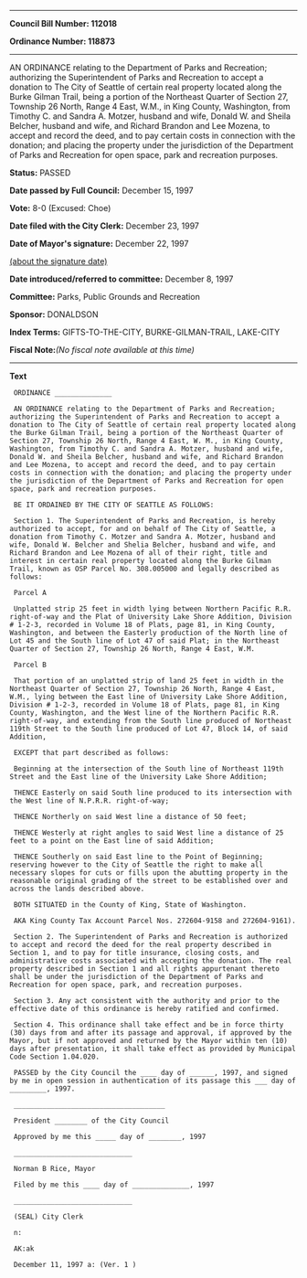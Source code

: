 

********

**Council Bill Number: 112018**
   
**Ordinance Number: 118873**
********

 AN ORDINANCE relating to the Department of Parks and Recreation; authorizing the Superintendent of Parks and Recreation to accept a donation to The City of Seattle of certain real property located along the Burke Gilman Trail, being a portion of the Northeast Quarter of Section 27, Township 26 North, Range 4 East, W.M., in King County, Washington, from Timothy C. and Sandra A. Motzer, husband and wife, Donald W. and Sheila Belcher, husband and wife, and Richard Brandon and Lee Mozena, to accept and record the deed, and to pay certain costs in connection with the donation; and placing the property under the jurisdiction of the Department of Parks and Recreation for open space, park and recreation purposes.

**Status:** PASSED
   
**Date passed by Full Council:** December 15, 1997
   
**Vote:** 8-0 (Excused: Choe)
   
**Date filed with the City Clerk:** December 23, 1997
   
**Date of Mayor's signature:** December 22, 1997
   
[(about the signature date)](/~public/approvaldate.htm)
   
   
   
**Date introduced/referred to committee:** December 8, 1997
   
**Committee:** Parks, Public Grounds and Recreation
   
**Sponsor:** DONALDSON
   
   
**Index Terms:** GIFTS-TO-THE-CITY, BURKE-GILMAN-TRAIL, LAKE-CITY

**Fiscal Note:**_(No fiscal note available at this time)_

********

**Text**
   
```
 ORDINANCE ______________

 AN ORDINANCE relating to the Department of Parks and Recreation; authorizing the Superintendent of Parks and Recreation to accept a donation to The City of Seattle of certain real property located along the Burke Gilman Trail, being a portion of the Northeast Quarter of Section 27, Township 26 North, Range 4 East, W. M., in King County, Washington, from Timothy C. and Sandra A. Motzer, husband and wife, Donald W. and Sheila Belcher, husband and wife, and Richard Brandon and Lee Mozena, to accept and record the deed, and to pay certain costs in connection with the donation; and placing the property under the jurisdiction of the Department of Parks and Recreation for open space, park and recreation purposes.

 BE IT ORDAINED BY THE CITY OF SEATTLE AS FOLLOWS:

 Section 1. The Superintendent of Parks and Recreation, is hereby authorized to accept, for and on behalf of The City of Seattle, a donation from Timothy C. Motzer and Sandra A. Motzer, husband and wife, Donald W. Belcher and Shelia Belcher, husband and wife, and Richard Brandon and Lee Mozena of all of their right, title and interest in certain real property located along the Burke Gilman Trail, known as OSP Parcel No. 308.005000 and legally described as follows:

 Parcel A

 Unplatted strip 25 feet in width lying between Northern Pacific R.R. right-of-way and the Plat of University Lake Shore Addition, Division # 1-2-3, recorded in Volume 18 of Plats, page 81, in King County, Washington, and between the Easterly production of the North line of Lot 45 and the South line of Lot 47 of said Plat; in the Northeast Quarter of Section 27, Township 26 North, Range 4 East, W.M.

 Parcel B

 That portion of an unplatted strip of land 25 feet in width in the Northeast Quarter of Section 27, Township 26 North, Range 4 East, W.M., lying between the East line of University Lake Shore Addition, Division # 1-2-3, recorded in Volume 18 of Plats, page 81, in King County, Washington, and the West line of the Northern Pacific R.R. right-of-way, and extending from the South line produced of Northeast 119th Street to the South line produced of Lot 47, Block 14, of said Addition,

 EXCEPT that part described as follows:

 Beginning at the intersection of the South line of Northeast 119th Street and the East line of the University Lake Shore Addition;

 THENCE Easterly on said South line produced to its intersection with the West line of N.P.R.R. right-of-way;

 THENCE Northerly on said West line a distance of 50 feet;

 THENCE Westerly at right angles to said West line a distance of 25 feet to a point on the East line of said Addition;

 THENCE Southerly on said East line to the Point of Beginning; reserving however to the City of Seattle the right to make all necessary slopes for cuts or fills upon the abutting property in the reasonable original grading of the street to be established over and across the lands described above.

 BOTH SITUATED in the County of King, State of Washington.

 AKA King County Tax Account Parcel Nos. 272604-9158 and 272604-9161).

 Section 2. The Superintendent of Parks and Recreation is authorized to accept and record the deed for the real property described in Section 1, and to pay for title insurance, closing costs, and administrative costs associated with accepting the donation. The real property described in Section 1 and all rights appurtenant thereto shall be under the jurisdiction of the Department of Parks and Recreation for open space, park, and recreation purposes.

 Section 3. Any act consistent with the authority and prior to the effective date of this ordinance is hereby ratified and confirmed.

 Section 4. This ordinance shall take effect and be in force thirty (30) days from and after its passage and approval, if approved by the Mayor, but if not approved and returned by the Mayor within ten (10) days after presentation, it shall take effect as provided by Municipal Code Section 1.04.020.

 PASSED by the City Council the ____ day of ______, 1997, and signed by me in open session in authentication of its passage this ___ day of _________, 1997.

 _____________________________________

 President ________ of the City Council

 Approved by me this _____ day of ________, 1997

 _____________________________

 Norman B Rice, Mayor

 Filed by me this ____ day of ______________, 1997

 _____________________________

 (SEAL) City Clerk

 n:

 AK:ak

 December 11, 1997 a: (Ver. 1 )

```
